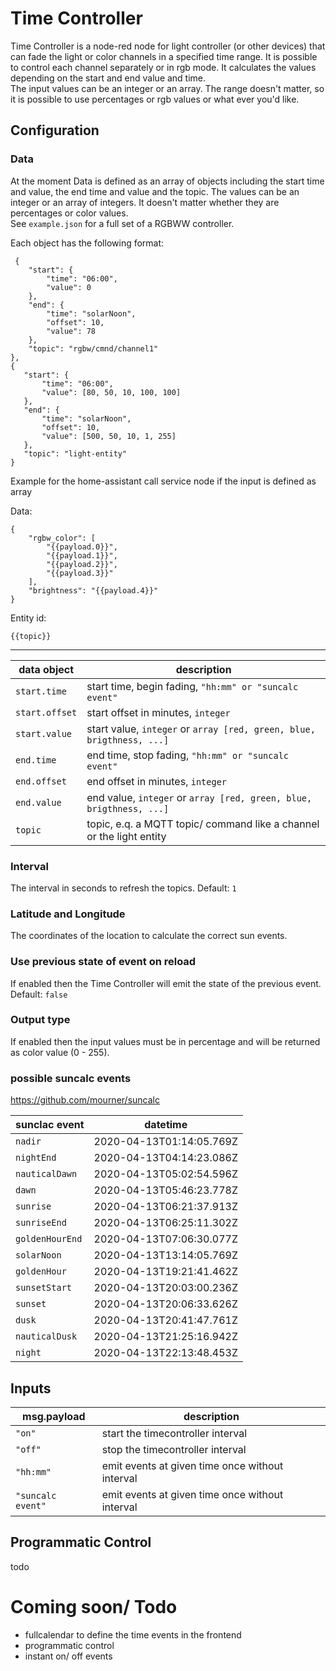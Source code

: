 # Time Controller

Time Controller is a node-red node for light controller (or other devices) that can fade the light or color channels in
a specified time range. It is possible to control each channel separately or in rgb mode. It calculates the values
depending on the start and end value and time.   
The input values can be an integer or an array. The range doesn't matter, so it is possible to use percentages or rgb
values or what ever you'd like.

## Configuration

### Data

At the moment Data is defined as an array of objects including the start time and value, the end time and value and the
topic. The values can be an integer or an array of integers. It doesn't matter whether they are percentages or color
values.    
See `example.json` for a full set of a RGBWW controller.

Each object has the following format:

     {
        "start": {
            "time": "06:00",
            "value": 0
        },
        "end": {
            "time": "solarNoon",
            "offset": 10,
            "value": 78
        },
        "topic": "rgbw/cmnd/channel1"
    },
    {
       "start": {
           "time": "06:00",
           "value": [80, 50, 10, 100, 100]
       },
       "end": {
           "time": "solarNoon",
           "offset": 10,
           "value": [500, 50, 10, 1, 255]
       },
       "topic": "light-entity"
    }

Example for the home-assistant call service node if the input is defined as array

Data:

    {
        "rgbw_color": [
            "{{payload.0}}",
            "{{payload.1}}",
            "{{payload.2}}",
            "{{payload.3}}"
        ],
        "brightness": "{{payload.4}}"
    }

Entity id:

    {{topic}}

---

| data object    | description                                                                      |
| -------------- | ---------------------------------------------------------------------------------|
| `start.time`   | start time, begin fading, `"hh:mm" or "suncalc event"`                           |
| `start.offset` | start offset in minutes, `integer`                                               |
| `start.value`  | start value, `integer` or `array [red, green, blue, brigthness, ...]`      |
| `end.time`     | end time, stop fading, `"hh:mm" or "suncalc event"`                              |
| `end.offset`   | end offset in minutes, `integer`                                                 |
| `end.value`    | end value, `integer` or `array [red, green, blue, brigthness, ...]`        |
| `topic`        | topic, e.q. a MQTT topic/ command like a channel or the light entity             |

### Interval

The interval in seconds to refresh the topics. Default: `1`

### Latitude and Longitude

The coordinates of the location to calculate the correct sun events.

### Use previous state of event on reload

If enabled then the Time Controller will emit the state of the previous event. Default: `false`

### Output type

If enabled then the input values must be in percentage and will be returned as color value (0 - 255).

### possible suncalc events

https://github.com/mourner/suncalc

| sunclac event    | datetime                 |
| ---------------- | ------------------------ |
| `nadir`          | 2020-04-13T01:14:05.769Z |
| `nightEnd`       | 2020-04-13T04:14:23.086Z |
| `nauticalDawn`   | 2020-04-13T05:02:54.596Z |
| `dawn`           | 2020-04-13T05:46:23.778Z |
| `sunrise`        | 2020-04-13T06:21:37.913Z |
| `sunriseEnd`     | 2020-04-13T06:25:11.302Z |
| `goldenHourEnd`  | 2020-04-13T07:06:30.077Z |
| `solarNoon`      | 2020-04-13T13:14:05.769Z |
| `goldenHour`     | 2020-04-13T19:21:41.462Z |
| `sunsetStart`    | 2020-04-13T20:03:00.236Z |
| `sunset`         | 2020-04-13T20:06:33.626Z |
| `dusk`           | 2020-04-13T20:41:47.761Z |
| `nauticalDusk`   | 2020-04-13T21:25:16.942Z |
| `night`          | 2020-04-13T22:13:48.453Z |

## Inputs

| msg.payload       | description                                       |
| ----------------- | ------------------------------------------------- |
| `"on"`            | start the timecontroller interval                 |
| `"off"`           | stop the timecontroller interval                  |
| `"hh:mm"`         | emit events at given time once without interval   |
| `"suncalc event"` | emit events at given time once without interval   | 

## Programmatic Control

todo

# Coming soon/ Todo

- fullcalendar to define the time events in the frontend
- programmatic control
- instant on/ off events
